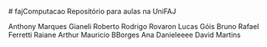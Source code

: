 ﻿﻿﻿# fajComputacao
Repositório para aulas na UniFAJ

Anthony Marques Gianeli
Roberto
Rodrigo Rovaron
Lucas Góis
Bruno
Rafael Ferretti
Raiane Arthur
Mauricio BBorges
Ana Danieleeee
David Martins
